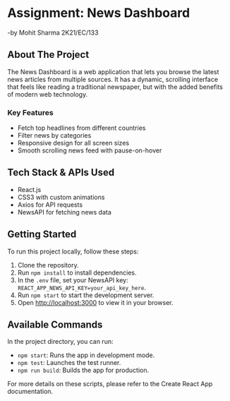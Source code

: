 # Assignment: News Dashboard

-by Mohit Sharma 2K21/EC/133

## About The Project

The News Dashboard is a web application that lets you browse the latest news articles from multiple sources. It has a dynamic, scrolling interface that feels like reading a traditional newspaper, but with the added benefits of modern web technology.

### Key Features

- Fetch top headlines from different countries
- Filter news by categories
- Responsive design for all screen sizes
- Smooth scrolling news feed with pause-on-hover

## Tech Stack & APIs Used

- React.js
- CSS3 with custom animations
- Axios for API requests
- NewsAPI for fetching news data


## Getting Started

To run this project locally, follow these steps:

1. Clone the repository.
2. Run `npm install` to install dependencies.
3. In the `.env` file, set your NewsAPI key: `REACT_APP_NEWS_API_KEY=your_api_key_here`.
4. Run `npm start` to start the development server.
5. Open [http://localhost:3000](http://localhost:3000) to view it in your browser.

## Available Commands

In the project directory, you can run:

- `npm start`: Runs the app in development mode.
- `npm test`: Launches the test runner.
- `npm run build`: Builds the app for production.

For more details on these scripts, please refer to the Create React App documentation.